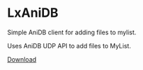 # LxAniDB
Simple AniDB client for adding files to mylist.

Uses AniDB UDP API to add files to MyList.

[Download](https://github.com/Kurounin/LxAniDB/releases/tag/v0.36)
